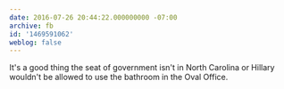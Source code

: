 ```yaml
---
date: 2016-07-26 20:44:22.000000000 -07:00
archive: fb
id: '1469591062'
weblog: false
---
```


It's a good thing the seat of government isn't in North Carolina or Hillary wouldn't be allowed to use the bathroom in the Oval Office.
